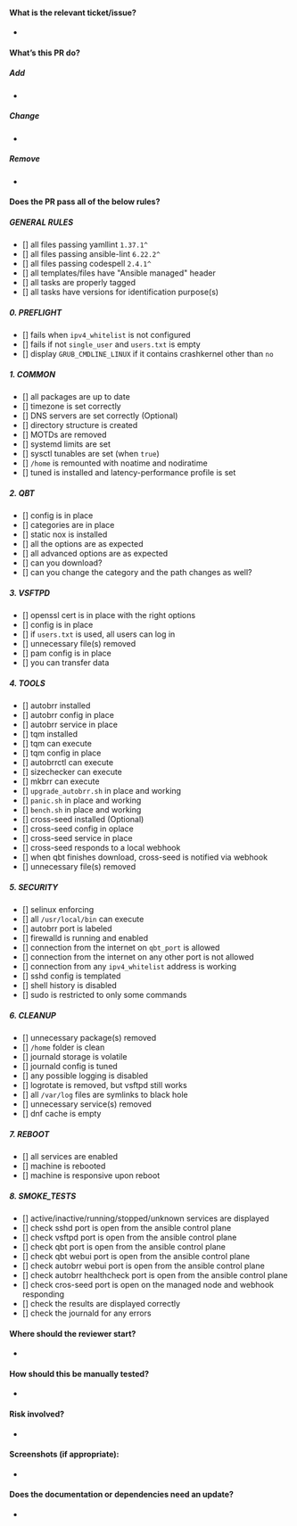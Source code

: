 #### What is the relevant ticket/issue?
*

#### What’s this PR do?
##### Add
*
##### Change
*
##### Remove
*

#### Does the PR pass all of the below rules?

##### GENERAL RULES

- [] all files passing yamllint `1.37.1^`
- [] all files passing ansible-lint `6.22.2^`
- [] all files passing codespell `2.4.1^`
- [] all templates/files have "Ansible managed" header
- [] all tasks are properly tagged
- [] all tasks have versions for identification purpose(s)

##### 0. PREFLIGHT

- [] fails when `ipv4_whitelist` is not configured
- [] fails if not `single_user` and `users.txt` is empty
- [] display `GRUB_CMDLINE_LINUX` if it contains crashkernel other than `no`

##### 1. COMMON

- [] all packages are up to date
- [] timezone is set correctly
- [] DNS servers are set correctly (Optional)
- [] directory structure is created
- [] MOTDs are removed
- [] systemd limits are set
- [] sysctl tunables are set (when `true`)
- [] `/home` is remounted with noatime and nodiratime
- [] tuned is installed and latency-performance profile is set

##### 2. QBT

- [] config is in place
- [] categories are in place
- [] static nox is installed
- [] all the options are as expected
- [] all advanced options are as expected
- [] can you download?
- [] can you change the category and the path changes as well?

##### 3. VSFTPD

- [] openssl cert is in place with the right options
- [] config is in place
- [] if `users.txt` is used, all users can log in
- [] unnecessary file(s) removed
- [] pam config is in place
- [] you can transfer data

##### 4. TOOLS

- [] autobrr installed
- [] autobrr config in place
- [] autobrr service in place
- [] tqm installed
- [] tqm can execute
- [] tqm config in place
- [] autobrrctl can execute
- [] sizechecker can execute
- [] mkbrr can execute
- [] `upgrade_autobrr.sh` in place and working
- [] `panic.sh` in place and working
- [] `bench.sh` in place and working
- [] cross-seed installed (Optional)
- [] cross-seed config in oplace
- [] cross-seed service in place
- [] cross-seed responds to a local webhook
- [] when qbt finishes download, cross-seed is notified via webhook
- [] unnecessary file(s) removed

##### 5. SECURITY

- [] selinux enforcing
- [] all `/usr/local/bin` can execute
- [] autobrr port is labeled
- [] firewalld is running and enabled
- [] connection from the internet on `qbt_port` is allowed
- [] connection from the internet on any other port is not allowed
- [] connection from any `ipv4_whitelist` address is working
- [] sshd config is templated
- [] shell history is disabled
- [] sudo is restricted to only some commands

##### 6. CLEANUP

- [] unnecessary package(s) removed
- [] `/home` folder is clean
- [] journald storage is volatile
- [] journald config is tuned
- [] any possible logging is disabled
- [] logrotate is removed, but vsftpd still works
- [] all `/var/log` files are symlinks to black hole
- [] unnecessary service(s) removed
- [] dnf cache is empty

##### 7. REBOOT

- [] all services are enabled
- [] machine is rebooted
- [] machine is responsive upon reboot

##### 8. SMOKE_TESTS

- [] active/inactive/running/stopped/unknown services are displayed
- [] check sshd port is open from the ansible control plane
- [] check vsftpd port is open from the ansible control plane
- [] check qbt port is open from the ansible control plane
- [] check qbt webui port is open from the ansible control plane
- [] check autobrr webui port is open from the ansible control plane
- [] check autobrr healthcheck port is open from the ansible control plane
- [] check cros-seed port is open on the managed node and webhook responding
- [] check the results are displayed correctly
- [] check the journald for any errors

#### Where should the reviewer start?
*

#### How should this be manually tested?
*

#### Risk involved?
*

#### Screenshots (if appropriate):
*

#### Does the documentation or dependencies need an update?
*
